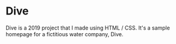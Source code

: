 # Dive
Dive is a 2019 project that I made using HTML / CSS. It's a sample homepage for a fictitious water company, Dive. 
